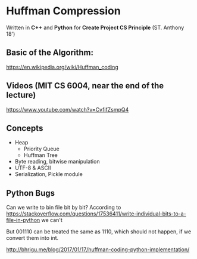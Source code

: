 # Huffman Compression
Written in __C++__ and __Python__ for __Create Project CS Principle__ (ST. Anthony 18')
## Basic of the Algorithm:
https://en.wikipedia.org/wiki/Huffman_coding

## Videos (MIT CS 6004, near the end of the lecture)
https://www.youtube.com/watch?v=CvfifZsmpQ4

## Concepts

* Heap
  * Priority Queue
  * Huffman Tree
* Byte reading, bitwise manipulation
* UTF-8 & ASCII
* Serialization, Pickle module
## Python Bugs
Can we write to bin file bit by bit?
According to https://stackoverflow.com/questions/17536411/write-individual-bits-to-a-file-in-python
we can't

But 001110 can be treated the same as 1110, which should not happen, if we convert them into int. 

http://bhrigu.me/blog/2017/01/17/huffman-coding-python-implementation/
